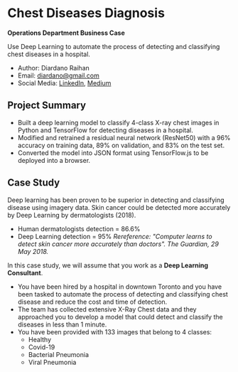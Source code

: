 # Chest Diseases Diagnosis
__Operations Department Business Case__ 

Use Deep Learning to automate the process of detecting and classifying chest diseases in a hospital.
- Author: Diardano Raihan
- Email: diardano@gmail.com
- Social Media: [LinkedIn](https://www.linkedin.com/in/diardanoraihan/), [Medium](https://diardano.medium.com/)

## Project Summary
- Built a deep learning model to classify 4-class X-ray chest images in Python and TensorFlow for detecting diseases in a hospital.
- Modified and retrained a residual neural network (ResNet50) with a 96% accuracy on training data, 89% on validation, and 83% on the test set.
- Converted the model into JSON format using TensorFlow.js to be deployed into a browser.

## Case Study
Deep learning has been proven to be superior in detecting and classifying disease using imagery data. Skin cancer could be detected more accurately by Deep Learning by dermatologists (2018).
- Human dermatologists detection = 86.6%
- Deep Learning detection = 95%
_Rereference: "Computer learns to detect skin cancer more accurately than doctors". The Guardian, 29 May 2018._


In this case study, we will assume that you work as a __Deep Learning Consultant__. 
- You have been hired by a hospital in downtown Toronto and you have been tasked to automate the process of detecting and classifying chest disease and reduce the cost and time of detection.
- The team has collected extensive X-Ray Chest data and they approached you to develop a model that could detect and classify the diseases in less than 1 minute.
- You have been provided with 133 images that belong to 4 classes:
  - Healthy
  - Covid-19
  - Bacterial Pneumonia
  - Viral Pneumonia
